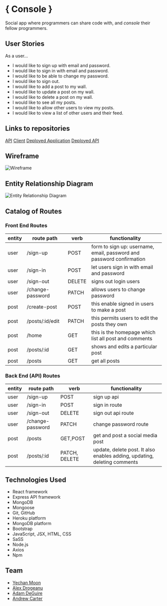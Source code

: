 # { Console } 

Social app where programmers can share code with, and *console* their fellow programmers.

## User Stories

As a user...

- I would like to sign up with email and password.
- I would like to sign in with email and password.
- I would like to be able to change my password.
- I would like to sign out.
- I would like to add a post to my wall.
- I would like to update a post on my wall.
- I would like to delete a post on my wall.
- I would like to see all my posts.
- I would like to allow other users to view my posts.
- I would like to view a list of other users and their feed.


## Links to repositories
[API](https://github.com/console-social-app/console-api)
[Client](https://github.com/console-social-app/console-client)
[Deployed Application](https://console-social-app.github.io/console-client/)
[Deployed API](https://console-social-app.herokuapp.com/)

## Wireframe

![Wireframe](https://imgur.com/TIZIxtF.png)

## Entity Relationship Diagram
![Entity Relationship Diagram](https://i.imgur.com/QsUxTdi.png)


## Catalog of Routes

### Front End Routes
| entity | route path       | verb   | functionality                                                        |
| ------ | ---------------- | ------ | -------------------------------------------------------------------- |
| user   | /sign-up         | POST   | form to sign up: username, email, password and password confirmation |
| user   | /sign-in         | POST   | let users sign in with email and password                            |
| user   | /sign-out        | DELETE | signs out login users                                                |
| user   | /change-password | PATCH  | allows users to change password                                      |
| post   | /create-post     | POST   | this enable signed in users to make a post                           |
| post   | /posts/:id/edit  | PATCH  | this permits users to edit the posts they own                        |
| post   | /home            | GET    | this is the homepage which list all post and comments                |
| post   | /posts/:id       | GET    | shows and edits a particular post                                    |
| post   | /posts           | GET    | get all posts                                                        |

### Back End (API) Routes
| entity | route path       | verb          | functionality                                                            |
| ------ | ---------------- | ------------- | ------------------------------------------------------------------------ |
| user   | /sign-up         | POST          | sign up api                                                              |
| user   | /sign-in         | POST          | sign in route                                                            |
| user   | /sign-out        | DELETE        | sign out api route                                                       |
| user   | /change-password | PATCH         | change password route                                                    |
| post   | /posts           | GET,POST      | get and post a social media post                                         |
| post   | /posts/:id       | PATCH, DELETE | update, delete post. It also enables adding, updating, deleting comments |

## Technologies Used

- React framework
- Express API framework
- MongoDB
- Mongoose
- Git, GitHub
- Heroku platform
- MongoDB platform
- Bootstrap
- JavaScript, JSX, HTML, CSS
- SaSS
- Node.js
- Axios
- Npm

## Team 

- [Yechan Moon](https://github.com/ans9611)
- [Alex Drogeanu](https://github.com/mindmarine)
- [Adam DeGuire](https://github.com/adamdeguire)
- [Andrew Carter](https://github.com/ahcarter22)

